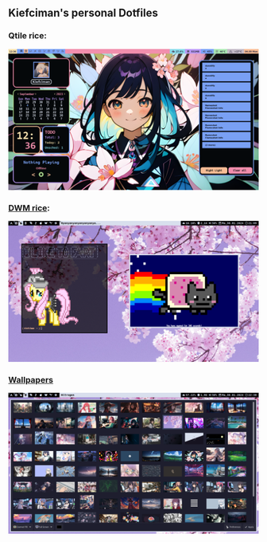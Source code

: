 ## Kiefciman's personal Dotfiles

### Qtile rice:
![](https://github.com/Kiefciman/Dotfiles/blob/master/Pictures/qtile.png)

### [DWM rice](https://github.com/Kiefciman/dwm-kiefciman):
![](https://github.com/Kiefciman/dwm-kiefciman/blob/main/ss.png)

### [Wallpapers](https://github.com/Kiefciman/Wallpapers)
![](https://github.com/Kiefciman/Dotfiles/blob/master/Pictures/wpps.png)
